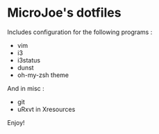 # MicroJoe's dotfiles

Includes configuration for the following programs :

 * vim
 * i3
 * i3status
 * dunst
 * oh-my-zsh theme

And in misc :

 * git
 * uRxvt in Xresources

Enjoy!
